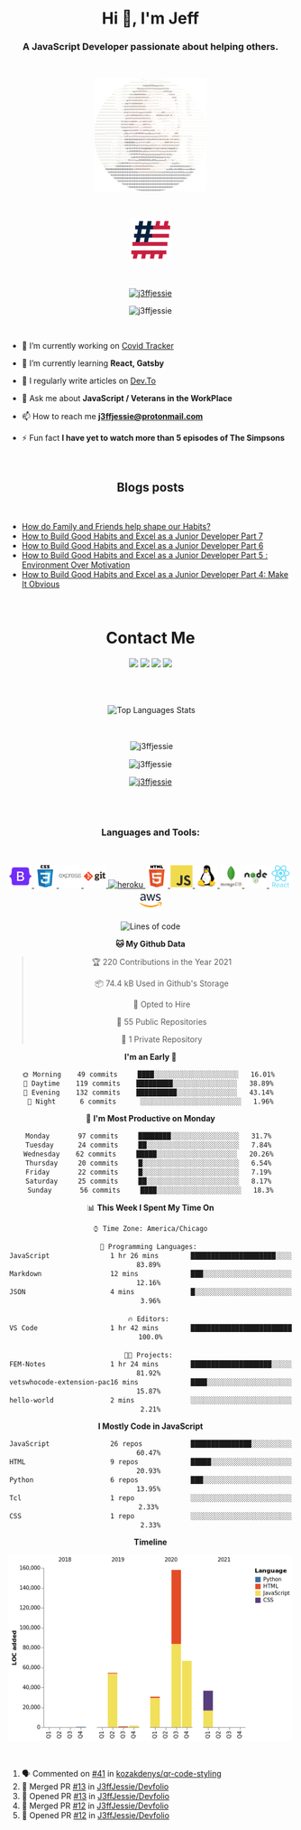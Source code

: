 <h1 align="center">Hi 👋, I'm Jeff</h1>
<h3 align="center">A JavaScript Developer passionate about helping others.</h3>
<br>
<p align="center"><img src="https://github.com/J3ffJessie/J3ffJessie/blob/master/profile.png"alt="Profile Photo" width=200px height=200px/></p>
<br>
<p align="center"><a href="https://vetswhocode.io"><img src="https://github.com/J3ffJessie/J3ffJessie/blob/master/VWC.png" alt="USA Hashflag" width= 75px height=75px/></a></p>

<br>

<p align="center"> <a href="https://twitter.com/j3ffjessie" target="blank"><img src="https://img.shields.io/twitter/follow/j3ffjessie?logo=twitter&style=for-the-badge" alt="j3ffjessie" /></a> </p>
<p align="center"> <img src="https://komarev.com/ghpvc/?username=j3ffjessie&label=Page%20views&color=1a1b27&style=flat" alt="j3ffjessie" /> </p>

<br>

- 🔭 I’m currently working on [Covid Tracker](https://github.com/J3ffJessie/Covid-Tracker)

- 🌱 I’m currently learning **React, Gatsby**

- 📝 I regularly write articles on [Dev.To](https://dev.to/j3ffjessie)

- 💬 Ask me about **JavaScript / Veterans in the WorkPlace**

- 📫 How to reach me **j3ffjessie@protonmail.com**

- ⚡ Fun fact **I have yet to watch more than 5 episodes of The Simpsons**

<br>

<h2 align="center"> Blogs posts </h2>
<br>

<!-- BLOG-POST-LIST:START -->
- [How do Family and Friends help shape our Habits?](https://dev.to/vetswhocode/how-do-family-and-friends-help-shape-our-habits-d9a)
- [How to Build Good Habits and Excel as a Junior Developer Part 7](https://dev.to/vetswhocode/how-to-build-good-habits-and-excel-as-a-junior-developer-part-8-4jfc)
- [How to Build Good Habits and Excel as a Junior Developer Part 6](https://dev.to/vetswhocode/how-to-build-good-habits-and-excel-as-a-junior-developer-part-6-2206)
- [How to Build Good Habits and Excel as a Junior Developer Part 5 : Environment Over Motivation](https://dev.to/vetswhocode/how-to-build-good-habits-and-excel-as-a-junior-developer-part-5-environment-over-motivation-2ojj)
- [How to Build Good Habits and Excel as a Junior Developer Part 4: Make It Obvious](https://dev.to/vetswhocode/how-to-build-good-habits-and-excel-as-a-junior-developer-part-4-make-it-obvious-3fh5)
<!-- BLOG-POST-LIST:END -->

<br>
<h1 align="center">Contact Me</h1>
<p align="center">
<a href="mailto:j3ffjessie@protonmail.com"><img src="https://img.shields.io/badge/protonmail-8B89CC?&style=for-the-badge&logo=protonmail&logoColor=white" /></a>
<a href="https://www.twitter.com/j3ffjessie"><img src="https://img.shields.io/badge/twitter-%231DA1F2.svg?&style=for-the-badge&logo=twitter&logoColor=white" /></a>
<a href="http://linkedin.com/in/jeff-jessie-4b2323a9"><img src="https://img.shields.io/badge/linkedin-%230077B5.svg?&style=for-the-badge&logo=linkedin&logoColor=white" /></a>
<a href="https://github.com/J3ffJessie"><img src="https://img.shields.io/badge/github-%23100000.svg?&style=for-the-badge&logo=github&logoColor=white"/></a>
</p>
<br>

<br>

<p align="center">&nbsp;<img align="center" src="https://github-readme-stats.vercel.app/api/top-langs/?username=j3ffjessie&show_icons=false&title_color=70a5fd&bg_color=1a1b27&text_color=38bdae" alt="Top Languages Stats">
</P>
<br>

<p align="center">&nbsp;<img align="center" src="https://github-readme-stats.vercel.app/api?username=j3ffjessie&show_icons=true&locale=en&bg_color=1a1b27&title_color=70a5fd&text_color=38bdae" alt="j3ffjessie" /></p>

<p align="center"><img align="center" src="https://github-readme-streak-stats.herokuapp.com/?user=j3ffjessie&theme=tokyonight" alt="j3ffjessie" /></p>

<p align="center"> <a href="https://github.com/ryo-ma/github-profile-trophy"><img src="https://github-profile-trophy.vercel.app/?username=j3ffjessie&theme=nord&row=2&column=3" alt="j3ffjessie" /></a> </p>

<br>

<br>

<div align="center">

<h3 align="center">Languages and Tools:</h3>
<br>
<p align="center"> <a href="https://getbootstrap.com" target="_blank"> <img src="https://github.com/devicons/devicon/blob/master/icons/bootstrap/bootstrap-plain.svg" alt="bootstrap" width="40" height="40"/> </a>  <a href="https://www.w3schools.com/css/" target="_blank"> <img src="https://github.com/devicons/devicon/blob/master/icons/css3/css3-original-wordmark.svg" alt="css3" width="40" height="40"/> </a> <a href="https://expressjs.com" target="_blank"> <img src="https://github.com/devicons/devicon/blob/master/icons/express/express-original-wordmark.svg" alt="express" width="40" height="40"/> </a> <a href="https://git-scm.com/" target="_blank"> <img src="https://github.com/devicons/devicon/blob/master/icons/git/git-original-wordmark.svg" alt="git" width="40" height="40"/> </a> <a href="https://heroku.com" target="_blank"> <img src="https://www.vectorlogo.zone/logos/heroku/heroku-icon.svg" alt="heroku" width="40" height="40"/> </a> <a href="https://www.w3.org/html/" target="_blank"> <img src="https://github.com/devicons/devicon/blob/master/icons/html5/html5-original-wordmark.svg" alt="html5" width="40" height="40"/> </a> <a href="https://developer.mozilla.org/en-US/docs/Web/JavaScript" target="_blank"> <img src="https://github.com/devicons/devicon/blob/master/icons/javascript/javascript-original.svg" alt="javascript" width="40" height="40"/> </a> <a href="https://www.linux.org/" target="_blank"> <img src="https://github.com/devicons/devicon/blob/master/icons/linux/linux-original.svg" alt="linux" width="40" height="40"/> </a> <a href="https://www.mongodb.com/" target="_blank"> <img src="https://github.com/devicons/devicon/blob/master/icons/mongodb/mongodb-original-wordmark.svg" alt="mongodb" width="40" height="40"/> </a> <a href="https://nodejs.org" target="_blank"> <img src="https://github.com/devicons/devicon/blob/master/icons/nodejs/nodejs-original-wordmark.svg" alt="nodejs" width="40" height="40"/> </a> <a href="https://reactjs.org/" target="_blank"> <img src="https://github.com/devicons/devicon/blob/master/icons/react/react-original-wordmark.svg" alt="react" width="40" height="40"/> </a> <a href="https://aws.amazon.com/" target="blank" ref="no-referrer"><img src="https://github.com/devicons/devicon/blob/master/icons/amazonwebservices/amazonwebservices-original-wordmark.svg" alt="Amazon Web Services" width="40" height="40"/></a> </p>

<!--START_SECTION:waka-->
![Lines of code](https://img.shields.io/badge/From%20Hello%20World%20I%27ve%20Written-349327%20lines%20of%20code-blue)

**🐱 My Github Data** 

> 🏆 220 Contributions in the Year 2021
 > 
> 📦 74.4 kB Used in Github's Storage 
 > 
> 💼 Opted to Hire
 > 
> 📜 55 Public Repositories 
 > 
> 🔑 1 Private Repository 
 > 
**I'm an Early 🐤** 

```text
🌞 Morning    49 commits     ████░░░░░░░░░░░░░░░░░░░░░   16.01% 
🌆 Daytime    119 commits    █████████░░░░░░░░░░░░░░░░   38.89% 
🌃 Evening    132 commits    ██████████░░░░░░░░░░░░░░░   43.14% 
🌙 Night      6 commits      ░░░░░░░░░░░░░░░░░░░░░░░░░   1.96%

```
📅 **I'm Most Productive on Monday** 

```text
Monday       97 commits     ████████░░░░░░░░░░░░░░░░░   31.7% 
Tuesday      24 commits     ██░░░░░░░░░░░░░░░░░░░░░░░   7.84% 
Wednesday    62 commits     █████░░░░░░░░░░░░░░░░░░░░   20.26% 
Thursday     20 commits     █░░░░░░░░░░░░░░░░░░░░░░░░   6.54% 
Friday       22 commits     █░░░░░░░░░░░░░░░░░░░░░░░░   7.19% 
Saturday     25 commits     ██░░░░░░░░░░░░░░░░░░░░░░░   8.17% 
Sunday       56 commits     ████░░░░░░░░░░░░░░░░░░░░░   18.3%

```


📊 **This Week I Spent My Time On** 

```text
⌚︎ Time Zone: America/Chicago

💬 Programming Languages: 
JavaScript               1 hr 26 mins        █████████████████████░░░░   83.89% 
Markdown                 12 mins             ███░░░░░░░░░░░░░░░░░░░░░░   12.16% 
JSON                     4 mins              █░░░░░░░░░░░░░░░░░░░░░░░░   3.96%

🔥 Editors: 
VS Code                  1 hr 42 mins        █████████████████████████   100.0%

🐱‍💻 Projects: 
FEM-Notes                1 hr 24 mins        ████████████████████░░░░░   81.92% 
vetswhocode-extension-pac16 mins             ████░░░░░░░░░░░░░░░░░░░░░   15.87% 
hello-world              2 mins              ░░░░░░░░░░░░░░░░░░░░░░░░░   2.21%

```

**I Mostly Code in JavaScript** 

```text
JavaScript               26 repos            ███████████████░░░░░░░░░░   60.47% 
HTML                     9 repos             █████░░░░░░░░░░░░░░░░░░░░   20.93% 
Python                   6 repos             ███░░░░░░░░░░░░░░░░░░░░░░   13.95% 
Tcl                      1 repo              ░░░░░░░░░░░░░░░░░░░░░░░░░   2.33% 
CSS                      1 repo              ░░░░░░░░░░░░░░░░░░░░░░░░░   2.33%

```


**Timeline**

![Chart not found](https://raw.githubusercontent.com/J3ffJessie/J3ffJessie/master/charts/bar_graph.png) 


<!--END_SECTION:waka-->

</div>

<br>

<!--START_SECTION:activity-->

1. 🗣 Commented on [#41](https://github.com/kozakdenys/qr-code-styling/issues/41) in [kozakdenys/qr-code-styling](https://github.com/kozakdenys/qr-code-styling)
2. 🎉 Merged PR [#13](https://github.com/J3ffJessie/Devfolio/pull/13) in [J3ffJessie/Devfolio](https://github.com/J3ffJessie/Devfolio)
3. 💪 Opened PR [#13](https://github.com/J3ffJessie/Devfolio/pull/13) in [J3ffJessie/Devfolio](https://github.com/J3ffJessie/Devfolio)
4. 🎉 Merged PR [#12](https://github.com/J3ffJessie/Devfolio/pull/12) in [J3ffJessie/Devfolio](https://github.com/J3ffJessie/Devfolio)
5. 💪 Opened PR [#12](https://github.com/J3ffJessie/Devfolio/pull/12) in [J3ffJessie/Devfolio](https://github.com/J3ffJessie/Devfolio)
<!--END_SECTION:activity-->
